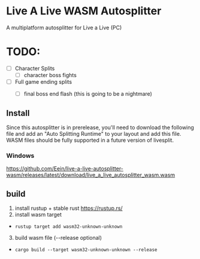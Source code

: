 # Live A Live WASM Autosplitter

A multiplatform autosplitter for Live a Live (PC)

# TODO:

- [ ] Character Splits
  - [ ] character boss fights
- [ ] Full game ending splits
    - [ ] final boss end flash (this is going to be a nightmare)


## Install

Since this autosplitter is in prerelease, you'll need to download the following file and add an "Auto Splitting Runtime" to your layout and add this file. WASM files should be fully supported in a future version of livesplit.

### Windows

https://github.com/Eein/live-a-live-autosplitter-wasm/releases/latest/download/live_a_live_autosplitter_wasm.wasm

## build
1. install rustup + stable rust https://rustup.rs/
2. install wasm target
  - `rustup target add wasm32-unknown-unknown`
3. build wasm file (--release optional)
  - `cargo build --target wasm32-unknown-unknown --release`
